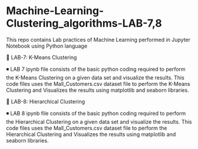 # Machine-Learning-Clustering_algorithms-LAB-7,8

This repo contains Lab practices of Machine Learning performed in Jupyter Notebook using Python language

🚀 LAB-7: K-Means Clustering

◾ LAB 7 ipynb file consists of the basic python coding required to perform the K-Means Clustering on a given data set and visualize the results. This code files uses the Mall_Customers.csv dataset file to perform the K-Means Clustering and Visualizes the results using matplotlib and seaborn libraries.

🚀 LAB-8: Hierarchical Clustering

◾ LAB 8 ipynb file consists of the basic python coding required to perform the Hierarchical Clustering on a given data set and visualize the results. This code files uses the Mall_Customers.csv dataset file to perform the Hierarchical Clustering and Visualizes the results using matplotlib and seaborn libraries.
